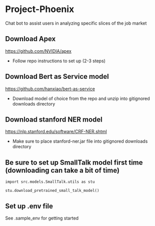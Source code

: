# Project-Phoenix
Chat bot to assist users in analyzing specific slices of the job market

## Download Apex
https://github.com/NVIDIA/apex
* Follow repo instructions to set up (2-3 steps)

## Download Bert as Service model
https://github.com/hanxiao/bert-as-service
* Download model of choice from the repo and unzip into gitignored downloads directory

## Download stanford NER model
https://nlp.stanford.edu/software/CRF-NER.shtml
* Make sure to place stanford-ner.jar file into gitignored downloads directory

## Be sure to set up SmallTalk model first time (downloading can take a bit of time)
`import src.models.SmallTalk.utils as stu`

`stu.download_pretrained_small_talk_model()`
## Set up .env file
See .sample_env for getting started
